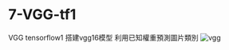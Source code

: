 # 7-VGG-tf1
VGG tensorflow1
搭建vgg16模型
利用已知權重預測圖片類別
![vgg](https://user-images.githubusercontent.com/55481792/134100719-d32225b2-135c-48e2-836a-9e1ac6fa6842.png)
